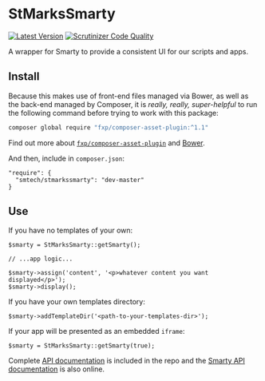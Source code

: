 # StMarksSmarty

[![Latest Version](https://img.shields.io/packagist/v/smtech/stmarkssmarty.svg)](https://packagist.org/packages/smtech/stmarkssmarty)
[![Scrutinizer Code Quality](https://scrutinizer-ci.com/g/smtech/stmarks-bootstrapsmarty/badges/quality-score.png?b=master)](https://scrutinizer-ci.com/g/smtech/stmarks-bootstrapsmarty/?branch=master)

A wrapper for Smarty to provide a consistent UI for our scripts and apps.

## Install

Because this makes use of front-end files managed via Bower, as well as the back-end managed by Composer, it is _really, really, super-helpful_ to run the following command before trying to work with this package:

```BASH
composer global require "fxp/composer-asset-plugin:^1.1"
```

Find out more about [`fxp/composer-asset-plugin`](https://github.com/francoispluchino/composer-asset-plugin) and [Bower](http://bower.io/).

And then, include in `composer.json`:

```
"require": {
  "smtech/stmarkssmarty": "dev-master"
}
```

## Use

If you have no templates of your own:

```
$smarty = StMarksSmarty::getSmarty();

// ...app logic...

$smarty->assign('content', '<p>whatever content you want displayed</p>');
$smarty->display();
```

If you have your own templates directory:

```
$smarty->addTemplateDir('<path-to-your-templates-dir>');
```

If your app will be presented as an embedded `iframe`:

```
$smarty = StMarksSmarty::getSmarty(true);
```

Complete [API documentation](http://smtech.github.io/stmarks-bootstrapsmarty/namespaces/smtech.StMarksSmarty.html) is included in the repo and the [Smarty API documentation](http://www.smarty.net/docs/en/) is also online.
